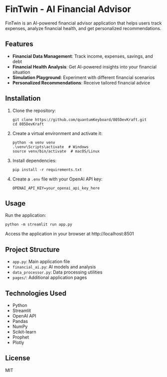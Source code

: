 # FinTwin - AI Financial Advisor

FinTwin is an AI-powered financial advisor application that helps users track expenses, analyze financial health, and get personalized recommendations.

## Features

- **Financial Data Management**: Track income, expenses, savings, and debt
- **Financial Health Analysis**: Get AI-powered insights into your financial situation
- **Simulation Playground**: Experiment with different financial scenarios
- **Personalized Recommendations**: Receive tailored financial advice

## Installation

1. Clone the repository:
   ```
   git clone https://github.com/quantumKeyboard/805DevKraft.git
   cd 805DevKraft
   ```

2. Create a virtual environment and activate it:
   ```
   python -m venv venv
   .\venv\Scripts\activate  # Windows
   source venv/bin/activate  # macOS/Linux
   ```

3. Install dependencies:
   ```
   pip install -r requirements.txt
   ```

4. Create a `.env` file with your OpenAI API key:
   ```
   OPENAI_API_KEY=your_openai_api_key_here
   ```

## Usage

Run the application:
```
python -m streamlit run app.py
```

Access the application in your browser at http://localhost:8501

## Project Structure

- `app.py`: Main application file
- `financial_ai.py`: AI models and analysis
- `data_processor.py`: Data processing utilities
- `pages/`: Additional application pages

## Technologies Used

- Python
- Streamlit
- OpenAI API
- Pandas
- NumPy
- Scikit-learn
- Prophet
- Plotly

## License

MIT 